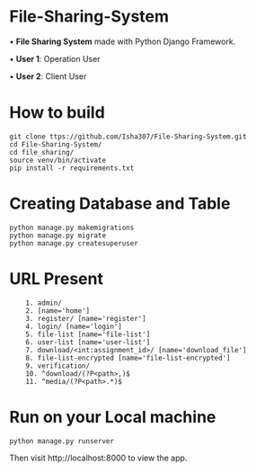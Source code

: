 # File-Sharing-System

• **File Sharing System** made with Python Django Framework.

• **User 1**: Operation User

• **User 2**: Client User

# How to build

```
git clone ttps://github.com/Isha307/File-Sharing-System.git
cd File-Sharing-System/
cd file_sharing/
source venv/bin/activate
pip install -r requirements.txt
```
# Creating Database and Table

```
python manage.py makemigrations
python manage.py migrate
python manage.py createsuperuser
```

# URL Present

```
    1. admin/
    2. [name='home']
    3. register/ [name='register']
    4. login/ [name='login']
    5. file-list [name='file-list']
    6. user-list [name='user-list']
    7. download/<int:assignment_id>/ [name='download_file']
    8. file-list-encrypted [name='file-list-encrypted']
    9. verification/
    10. ^download/(?P<path>,)$
    11. ^media/(?P<path>.*)$

```

# Run on your Local machine

```
python manage.py runserver
```
Then visit http://localhost:8000 to view the app.
